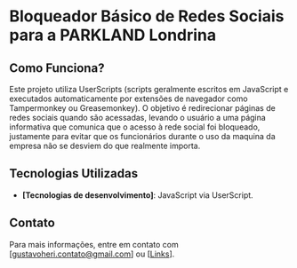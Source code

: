 # Bloqueador Básico de Redes Sociais para a PARKLAND Londrina

## Como Funciona?

Este projeto utiliza UserScripts (scripts geralmente escritos em JavaScript e executados automaticamente por extensões de navegador como Tampermonkey ou Greasemonkey). O objetivo é redirecionar páginas de redes sociais quando são acessadas, levando o usuário a uma página informativa que comunica que o acesso à rede social foi bloqueado, justamente para evitar que os funcionários durante o uso da maquina da empresa não se desviem do que realmente importa.

## Tecnologias Utilizadas

- **[Tecnologias de desenvolvimento]**: JavaScript via UserScript.

## Contato

Para mais informações, entre em contato com [gustavoheri.contato@gmail.com] ou [[Links](https://gustavohey.github.io/perfil/)].
